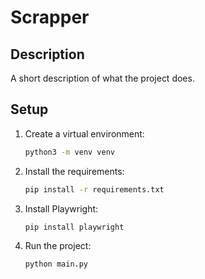 # Scrapper

## Description
A short description of what the project does.

## Setup

1. Create a virtual environment:
   ```bash
   python3 -m venv venv
   ```

2. Install the requirements:
   ```bash
   pip install -r requirements.txt
   ```

3. Install Playwright:
   ```bash
   pip install playwright
   ```

4. Run the project:
   ```bash
   python main.py
   ```
